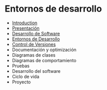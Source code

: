 # Entornos de desarrollo

* [Introduction](README.md)
* [Presentación](presentacion.md)
* [Desarrollo de Software](desarrollo-de-software.md)
* [Entornos de Desarrollo](herramientas-case.md)
* [Control de Versiones](scv.md)
* Documentación y optimización
* Diagramas de clases
* Diagramas de comportamiento
* Pruebas
* Desarrollo del software
* Ciclo de vida
* Proyecto

